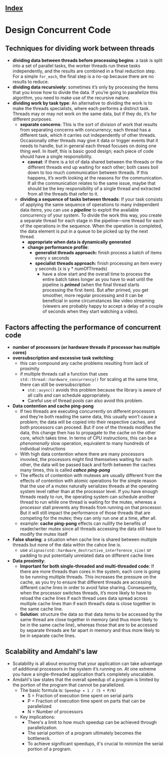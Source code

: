 ## [Index](../README.md)

# Design Concurrent Code

## Techniques for dividing work between threads

- __dividing data between threads before processing begins__: a task is split into a set of parallel tasks, the worker threads run these tasks independently, and the results are combined in a final reduction step. For a simple `for_each`, the final step is a no-op because there are no results to reduce.
- __dividing data recursively__: sometimes it’s only by processing the items that you know how to divide the data. If you’re going to parallelize this algorithm, you need to make use of the recursive nature.
- __dividing work by task type__: An alternative to dividing the work is to make the threads specialists, where each performs a distinct task. Threads may or may not work on the same data, but if they do, it’s for different purposes.
    - __separate concerns__: This is the sort of division of work that results from separating concerns with concurrency; each thread has a different task, which it carries out independently of other threads. Occasionally other threads may give it data or trigger events that it needs to handle, but in general each thread focuses on doing one thing well. In itself, this is basic good design; each piece of code should have a single responsibility.
        - __caveat__: if there is a lot of data shared between the threads or the different threads end up waiting for each other; both cases boil down to too much communication between threads. If this happens, it’s worth looking at the reasons for the communication. If all the communication relates to the same issue, maybe that should be the key responsibility of a single thread and extracted from all the threads that refer to it.
    - __dividing a sequence of tasks between threads__: If your task consists of applying the same sequence of operations to many independent data items, you can use a ___pipeline___ to exploit the available concurrency of your system. To divide the work this way, you create a separate thread for each stage in the pipeline—one thread for each of the operations in the sequence. When the operation is completed, the data element is put in a queue to be picked up by the next thread.
        - __appropriate when data is dynamically generated__
        - __change performance profile__:
            - __generalist threads approach:__ finish process a batch of items every x seconds
            - __specialist threads approach:__ finish processing an item every y seconds (x is y * numOfThreads)
                - have a slow start and the overall time to process the entire batch takes longer as you have to wait until the pipeline is ___primed___ (when the final thread starts processing the first item). But after primed, you get smoother, more regular processing and it can be beneficial in some circumstances like video streaming (viewers are probably happy to accept a delay of a couple of seconds when they start watching a video).

## Factors affecting the performance of concurrent code

- __number of processors (or hardware threads if processor has multiple cores)__
- __oversubscription and excessive task switching__:
    - this can compound any cache problems resulting from lack of proximity
    - if multiple threads call a function that uses `std::thread::hardware_concurrency()` for scaling at the same time, there can still be oversubscription
        - `std::async()` avoids this problem because the library is aware of all calls and can schedule appropriately.
        - Careful use of thread pools can also avoid this problem.
- __Data contention and cache ping-pong__
    - If two threads are executing concurrently on different processors and they’re both reading the same data, this usually won’t cause a problem; the data will be copied into their respective caches, and both processors can proceed. But if one of the threads modifies the data, this change then has to propagate to the cache on the other core, which takes time. In terms of CPU instructions, this can be a _phenomenally_ slow operation, equivalent to many hundreds of individual instructions
    - With high data contention where there are many processors invovled, the processors might find themselves waiting for each other, the data will be passed back and forth between the caches many times, this is called ___cahce ping-pong___
    - The effects of contention with mutexes are usually different from the effects of contention with atomic operations for the simple reason that the use of a mutex naturally serializes threads at the operating system level rather than at the processor level. If you have enough threads ready to run, the operating system can schedule another thread to run while one thread is waiting for the mutex, whereas a processor stall prevents any threads from running on that processor. But it will still impact the performance of those threads that are competing for the mutex; they can only run one at a time, after all.
    - example: __cache ping-pong__ effects can nullify the benefits of reader/writer mutex since all threads accessing the data still have to modify the mutex itself
- __False sharing__: a situation when cache line is shared between multiple threads but none of the data within the cahce line is.
    - use `alignas(std::hardware_destructive_interference_size)` or padding to put potentially unrelated data on different cache lines
- __Data proximity__:
    - __Important for both single-threaded and multi-threaded code__: If there are more threads than cores in the system, each core is going to be running multiple threads. This increases the pressure on the cache, as you try to ensure that different threads are accessing different cache lines in order to avoid false sharing. Consequently, when the processor switches threads, it’s more likely to have to reload the cache lines if each thread uses data spread across multiple cache lines than if each thread’s data is close together in the same cache line.
    - __Solution__: structure the data so that data items to be accessed by the same thread are close together in memory (and thus more likely to be in the same cache line), whereas those that are to be accessed by separate threads are far apart in memory and thus more likely to be in separate cache lines.

## Scalability and Amdahl's law

- Scalability is all about ensuring that your application can take advantage of additional processors in the system it’s running on. At one extreme you have a single-threaded application that’s completely unscalable.
- Amdahl's law states that the overall speedup of a program is limited by the portion of the program that cannot be parallelized.
    - The basic formula is: `Speedup = 1 / (S + P/N)`
        - S = Fraction of execution time spent on serial parts
        - P = Fraction of execution time spent on parts that can be parallelized
        - N = Number of processors
    - Key implications:
        - There's a limit to how much speedup can be achieved through parallelization.
        - The serial portion of a program ultimately becomes the bottleneck.
        - To achieve significant speedups, it's crucial to minimize the serial portion of a program.

